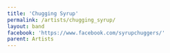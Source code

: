```yaml
---
title: 'Chugging Syrup'
permalink: /artists/chugging_syrup/
layout: band
facebook: 'https://www.facebook.com/syrupchuggers/'
parent: Artists
---
```

